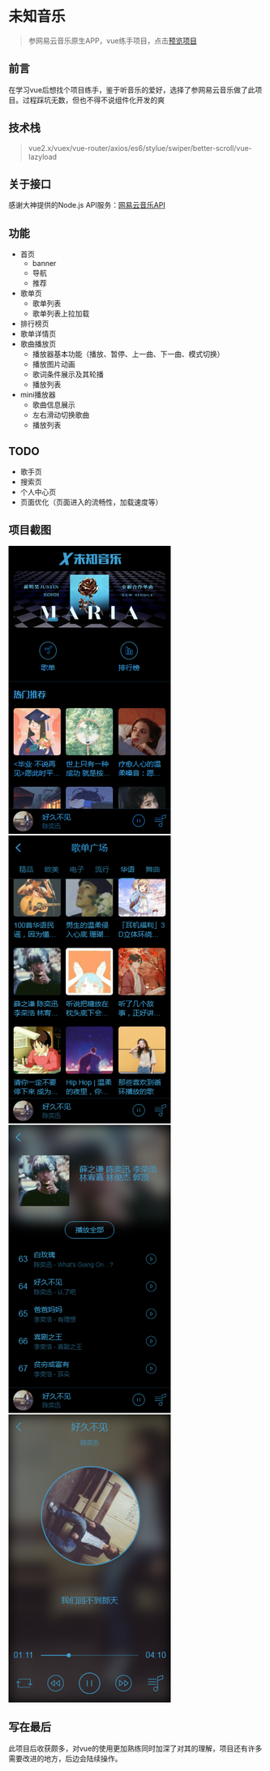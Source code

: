 # 未知音乐
>参网易云音乐原生APP，vue练手项目，点击[预览项目](http://120.79.55.93)
## 前言
在学习vue后想找个项目练手，鉴于听音乐的爱好，选择了参网易云音乐做了此项目。过程踩坑无数，但也不得不说组件化开发的爽
## 技术栈
>vue2.x/vuex/vue-router/axios/es6/stylue/swiper/better-scroll/vue-lazyload
## 关于接口
感谢大神提供的Node.js API服务：[网易云音乐API](https://binaryify.github.io/NeteaseCloudMusicApi)
## 功能
- 首页
  - banner
  - 导航
  - 推荐
- 歌单页
  - 歌单列表
  - 歌单列表上拉加载
- 排行榜页
- 歌单详情页
- 歌曲播放页
  - 播放器基本功能（播放、暂停、上一曲、下一曲、模式切换）
  - 播放图片动画
  - 歌词条件展示及其轮播
  - 播放列表
- mini播放器
  - 歌曲信息展示
  - 左右滑动切换歌曲
  - 播放列表
## TODO
  - 歌手页
  - 搜索页
  - 个人中心页
  - 页面优化（页面进入的流畅性，加载速度等）
## 项目截图
![](./static/home.png)
![](./static/songlist.png)
![](./static/playlist.png)
![](./static/player.png)
## 写在最后
此项目后收获颇多，对vue的使用更加熟练同时加深了对其的理解，项目还有许多需要改进的地方，后边会陆续操作。